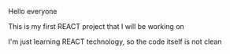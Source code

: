 Hello everyone

This is my first REACT project that I will be working on

I'm just learning REACT technology, so the code itself is not clean
